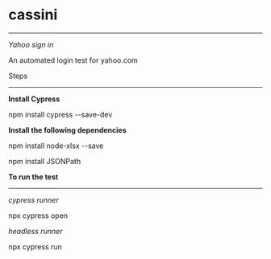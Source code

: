 # cassini
********************
_Yahoo sign in_

An automated login test for yahoo.com

Steps
***************************
**Install Cypress**

npm install cypress --save-dev

**Install the following dependencies**

npm install node-xlsx --save

npm install JSONPath

**To run the test**
******************
_cypress runner_

npx cypress open

_headless runner_

npx cypress run
